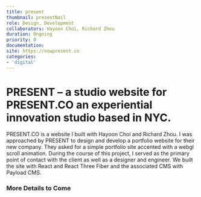 ```yaml
---
title: present
thumbnail: presentNail
role: Design, Development
collaborators: Hayoon Choi, Richard Zhou
duration: Ongoing
priority: 0
documentation:
site: https://nowpresent.co
categories:
- 'digital'
---
```


<script>
    import ImageGrid from '$lib/components/article/ImageGrid.svelte'
    import HeroImage from '$lib/components/article/HeroImage.svelte'
    import YoutubeEmbed from '$lib/components/article/YoutubeEmbed.svelte'

    const p = 'present/'
    const hero = p + 'landing'
    const process1 = [p + "v1", p + "v2", p + "v3", p + "v4"]
    const hero2 = p + 'asts'
    const shellProcess = [p + 'shellOrg', p + 'processing']
    const hero3 = p + 'portfolioBanner'
</script>

# PRESENT – a studio website for PRESENT.CO an experiential innovation studio based in NYC.

PRESENT.CO is a website I built with Hayoon Choi and Richard Zhou. I was approached by PRESENT to design and develop a portfolio website for their new company. They asked for a simple portfolio site accented with a webgl scroll animation. During the course of this project, I served as the primary point of contact with the client as well as a designer and engineer. We built the site with React and React Three Fiber and the associated CMS with Payload CMS.

### More Details to Come
